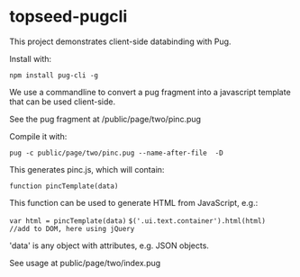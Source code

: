 # topseed-pugcli
This project demonstrates client-side databinding with Pug.

Install with:

`npm install pug-cli -g`

We use a commandline to convert a pug fragment into a javascript template
that can be used client-side.

See the pug fragment at /public/page/two/pinc.pug

Compile it with:

`pug -c public/page/two/pinc.pug --name-after-file  -D`

This generates pinc.js, which will contain:

`function pincTemplate(data)`

This function can be used to generate HTML from JavaScript, e.g.:

`var html = pincTemplate(data)`
`$('.ui.text.container').html(html)  //add to DOM, here using jQuery`

'data' is any object with attributes, e.g. JSON objects.

See usage at public/page/two/index.pug
